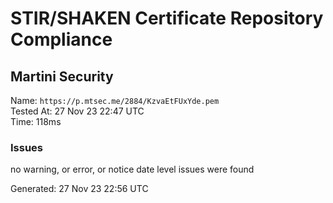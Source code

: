# STIR/SHAKEN Certificate Repository Compliance

## Martini Security

Name: `https://p.mtsec.me/2884/KzvaEtFUxYde.pem`\
Tested At: 27 Nov 23 22:47 UTC\
Time: 118ms

### Issues

no warning, or error, or notice date level issues were found

Generated: 27 Nov 23 22:56 UTC